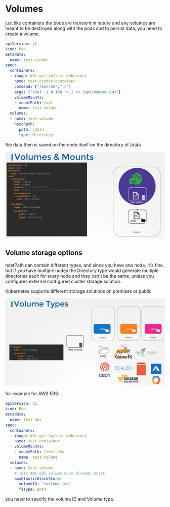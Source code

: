# Volumes

just like containers the pods are transient in nature and any volumes are meant to be destroyed along with the pods and to persist data, you need to create a volume.

```YAML
apiVersion: v1
kind: Pod
metadata:
  name: test-cinder
spec:
  containers:
  - image: k8s.gcr.io/test-webserver
    name: test-cinder-container
    command: ["/bin/sh","-c"]
    args: ["shuf -i 0-100 -n 1 >> /opt/number.out"]
    volumeMounts:
    - mountPath: /opt
      name: test-volume
  volumes:
  - name: test-volume
    hostPath:
      path: /data
      type: Directory
```

the data then is saved on the node itself on the directory of /data

![4ebb81895358a6ce9f74243df399ee08.png](../../_resources/4ebb81895358a6ce9f74243df399ee08.png)

## Volume storage options

hostPath can contain different types, and since you have one node, it's fine, but if you have multiple nodes the Directory type would generate multiple directories each for every node and they can't be the same, unless you configures external configured cluster storage solution.

Kubernetes supports different storage solutions on premises or public

![16408816c3c1563b69ebe19a2e08216e.png](../../_resources/16408816c3c1563b69ebe19a2e08216e.png)

for example for AWS EBS:

```YAML
apiVersion: v1
kind: Pod
metadata:
  name: test-ebs
spec:
  containers:
  - image: k8s.gcr.io/test-webserver
    name: test-container
    volumeMounts:
    - mountPath: /test-ebs
      name: test-volume
  volumes:
  - name: test-volume
    # This AWS EBS volume must already exist.
    awsElasticBlockStore:
      volumeID: "<volume id>"
      fsType: ext4
```

you need to specify the volume ID and Volume type.